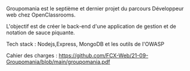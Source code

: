 Groupomania est le septième et dernier projet du parcours Développeur web chez OpenClassrooms.

L'objectif est de créer le back-end d'une application de gestion et de notation de sauce piquante.

Tech stack : Nodejs,Express, MongoDB et les outils de l'OWASP

Cahier des charges : https://github.com/FCX-Web/21-09-Groupomania/blob/main/groupomania.pdf

